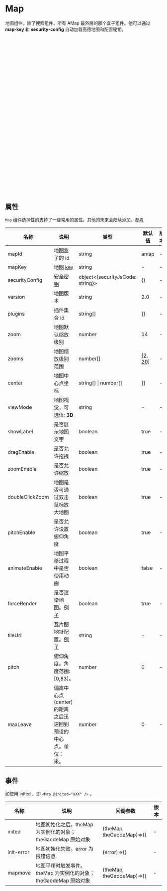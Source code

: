 # Map

地图组件。除了搜索组件，所有 AMap 最外层的那个盒子组件。他可以通过 **map-key** 和 **security-config** 自动加载高德地图和配置秘钥。

<script setup lang="ts">
  import { Map } from '../../components';
</script>
<style>
.config-map {
  height: 500px;
  width: 100%
}
</style>
<div class="config-map">
  <Map
    map-key="e37740bc1cc102bdc13fe10b02d82de6"
    :securityConfig="{ securityJsCode: '618328f70209e0ce7566f84258326f5d' }"
  />
</div>

## 属性

`Map` 组件选择性的支持了一些常用的属性，其他的未来会陆续添加。[参考](https://lbs.amap.com/api/javascript-api/reference/map)

|名称|说明|类型|默认值|版本|
|--|--|--|--|--|
|mapId|地图盒子的 id|string|amap| - |
|mapKey|地图 [key](https://lbs.amap.com/api/jsapi-v2/guide/abc/prepare)|string| - | - |
|securityConfig|[安全密钥](https://lbs.amap.com/api/jsapi-v2/guide/abc/load)|object<{securityJsCode: string}>|{}| - |
|version|地图版本|string|2.0| - |
|plugins|插件集合 id|string[]|[]| - |
|zoom|地图默认缩放级别|number|14| - |
|zooms|地图缩放级别范围|number[]|[[2, 20]](https://lbs.amap.com/api/javascript-api/reference/map)| - |
|center|地图中心点坐标|string[] \| number[]|[]| - |
|viewMode|地图视觉，可选值: **3D**|string| - | - |
|showLabel|是否展示地图文字|boolean|true| - |
|dragEnable|是否允许拖拽|boolean|true| - |
|zoomEnable|是否允许缩放|boolean|true| - |
|doubleClickZoom|地图是否可通过双击鼠标放大地图|boolean|true| - |
|pitchEnable|是否允许设置俯仰角度|boolean|true| - |
|animateEnable|地图平移过程中是否使用动画|boolean|false| - |
|forceRender|是否渲染地图。[例子](./demos/more-modal)|boolean|true| - |
|tileUrl|瓦片图地址配置。[例子](/demos/more-tile)|string| - | - |
|pitch|俯仰角度。角度范围: [0,83]。|number|0| - |
|maxLeave|偏离中心点(center)的距离之后迅速回到预设的中心点。单位： 米。|number|0| - |

## 事件

如使用 inited ，即 `<Map @inited="XXX" />` 。

|名称|说明|回调参数|版本|
|--|--|--|--|
|inited|地图初始化之后。theMap 为实例化的对象； theGaodeMap 原始对象|(theMap, theGaodeMap)=>{}| - |
|init-error|地图初始化失败。error 为报错信息.|(error)=>{}| - |
|mapmove|地图平移时触发事件。theMap 为实例化的对象； theGaodeMap 原始对象|(theMap, theGaodeMap)=>{}| - |
